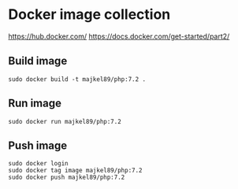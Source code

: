 # Docker image collection

https://hub.docker.com/
https://docs.docker.com/get-started/part2/

## Build image

```
sudo docker build -t majkel89/php:7.2 .
```

## Run image

```
sudo docker run majkel89/php:7.2
```

## Push image

```
sudo docker login
sudo docker tag image majkel89/php:7.2
sudo docker push majkel89/php:7.2
```
